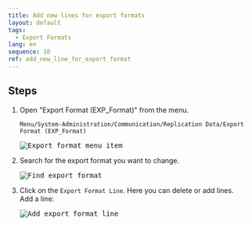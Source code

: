 ```yaml
---
title: Add new lines for export formats
layout: default
tags:  
  - Export Formats
lang: en
sequence: 10
ref: add_new_line_for_export_format
---
```


<!--
See original issue comment: https://github.com/metasfresh/me03/issues/6700#issuecomment-760753725
-->

## Steps
1. Open "Export Format (EXP_Format)" from the menu.

    ```
    Menu/System-Administration/Communication/Replication Data/Export Format (EXP_Format)
    ```

    <kbd><img src="https://user-images.githubusercontent.com/73820536/104700367-b6a68800-571c-11eb-8851-2cfdabe880f3.png" alt="Export format menu item"></kbd>

1. Search for the export format you want to change.

    <kbd><img src="https://user-images.githubusercontent.com/73820536/104700578-0d13c680-571d-11eb-8fda-2f291907bedd.png" alt="Find export format"></kbd>

1. Click on the `Export Format Line`. Here you can delete or add lines.<br>Add a line:

    <kbd><img src="https://user-images.githubusercontent.com/73820536/104700851-75fb3e80-571d-11eb-8699-ed1c4d79ae64.png" alt="Add export format line"></kbd>
